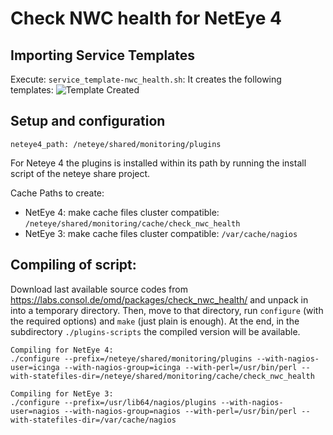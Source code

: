 
# Check NWC health for NetEye 4

## Importing Service Templates

Execute: `service_template-nwc_health.sh`:
It creates the following templates: ![Template Created](service_template-nwc_health.png)


## Setup and configuration 

`neteye4_path: /neteye/shared/monitoring/plugins`

For Neteye 4 the plugins is installed within its path by running the install script of the neteye share project. 

Cache Paths to create:
- NetEye 4:
  make cache files cluster compatible: `/neteye/shared/monitoring/cache/check_nwc_health`
- NetEye 3:
  make cache files cluster compatible: `/var/cache/nagios`


## Compiling of script:
Download last available source codes from https://labs.consol.de/omd/packages/check_nwc_health/ and unpack in into a temporary directory.
Then, move to that directory, run `configure` (with the required options) and `make` (just plain is enough).
At the end, in the subdirectory `./plugins-scripts` the compiled version will be available.

```
Compiling for NetEye 4:
./configure --prefix=/neteye/shared/monitoring/plugins --with-nagios-user=icinga --with-nagios-group=icinga --with-perl=/usr/bin/perl --with-statefiles-dir=/neteye/shared/monitoring/cache/check_nwc_health

Compiling for NetEye 3:
./configure --prefix=/usr/lib64/nagios/plugins --with-nagios-user=nagios --with-nagios-group=nagios --with-perl=/usr/bin/perl --with-statefiles-dir=/var/cache/nagios
```

